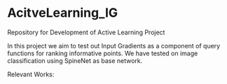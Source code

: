# AcitveLearning_IG

Repository for Development of Active Learning Project

In this project we aim to test out Input Gradients as a component of query functions for ranking informative points. We have tested on image classification using SpineNet as base network. 

Relevant Works:



